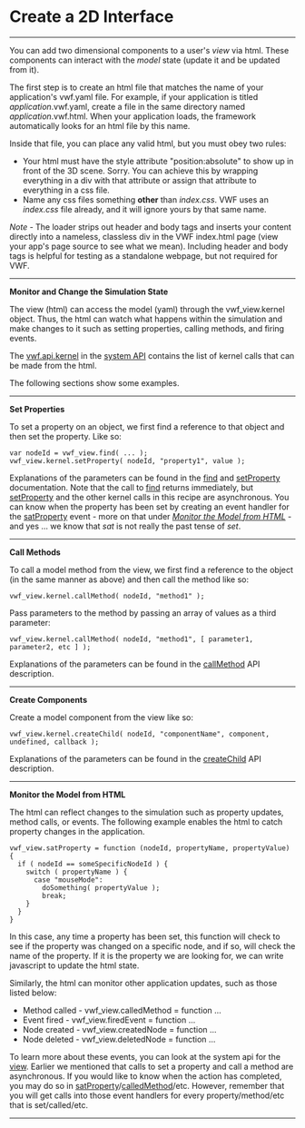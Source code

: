 # Create a 2D Interface

-------------------
You can add two dimensional components to a user's *view* via html.  These components can interact with the *model* state (update it and be updated from it).

The first step is to create an html file that matches the name of your application's vwf.yaml file.  For example, if your application is titled *application*.vwf.yaml, create a file in the same directory named *application*.vwf.html.  When your application loads, the framework automatically looks for an html file by this name.

Inside that file, you can place any valid html, but you must obey two rules:

- Your html must have the style attribute "position:absolute" to show up in front of the 3D scene.  Sorry.  You can achieve this by wrapping everything in a div with that attribute or assign that attribute to everything in a css file.
- Name any css files something **other** than *index.css*.  VWF uses an *index.css* file already, and it will ignore yours by that same name.

*Note* - The loader strips out header and body tags and inserts your content directly into a nameless, classless div in the VWF index.html page (view your app's page source to see what we mean). Including header and body tags is helpful for testing as a standalone webpage, but not required for VWF. 

-------------------

**Monitor and Change the Simulation State**

The view (html) can access the model (yaml) through the vwf_view.kernel object. Thus, the html can watch what happens within the simulation and make changes to it such as setting properties, calling methods, and firing events. 

The [vwf.api.kernel](jsdoc/symbols/vwf.api.kernel.html) in the [system API](system.html) contains the list of kernel calls that can be made from the html.

The following sections show some examples.

-------------------

**Set Properties**

To set a property on an object, we first find a reference to that object and then set the property.  Like so:

	var nodeId = vwf_view.find( ... );
	vwf_view.kernel.setProperty( nodeId, "property1", value );

Explanations of the parameters can be found in the [find](query.html) and [setProperty](jsdoc/symbols/vwf.api.kernel.html#setProperty) documentation.  Note that the call to [find](query.html) returns immediately, but [setProperty](jsdoc/symbols/vwf.api.kernel.html#setProperty) and the other kernel calls in this recipe are asynchronous.  You can know when the property has been set by creating an event handler for the [satProperty](jsdoc/symbols/vwf.api.view.html#satProperty) event - more on that under [*Monitor the Model from HTML*](#monitor) - and yes ... we know that *sat* is not really the past tense of *set*.

-------------------

**Call Methods**

To call a model method from the view, we first find a reference to the object (in the same manner as above) and then call the method like so:

	vwf_view.kernel.callMethod( nodeId, "method1" );

Pass parameters to the method by passing an array of values as a third parameter: 

	vwf_view.kernel.callMethod( nodeId, "method1", [ parameter1, parameter2, etc ] );

Explanations of the parameters can be found in the [callMethod](jsdoc/symbols/vwf.api.kernel.html#callMethod)  API description.

-------------------

**Create Components**

Create a model component from the view like so:

	vwf_view.kernel.createChild( nodeId, "componentName", component, undefined, callback );

Explanations of the parameters can be found in the [createChild](jsdoc/symbols/vwf.api.kernel.html#createChild) API description.

-------------------

<a name="monitor">**Monitor the Model from HTML**</a>

The html can reflect changes to the simulation such as property updates, method calls, or events. The following example enables the html to catch property changes in the application. 

	vwf_view.satProperty = function (nodeId, propertyName, propertyValue) {
	  if ( nodeId == someSpecificNodeId ) {
	    switch ( propertyName ) {
	      case "mouseMode":
	        doSomething( propertyValue );
	        break;
        }
      }
	}

In this case, any time a property has been set, this function will check to see if the property was changed on a specific node, and if so, will check the name of the property. If it is the property we are looking for, we can write javascript to update the html state.

Similarly, the html can monitor other application updates, such as those listed below:

* Method called - vwf_view.calledMethod = function ...
* Event fired - vwf_view.firedEvent = function ...
* Node created - vwf_view.createdNode = function ...
* Node deleted - vwf_view.deletedNode = function ...

To learn more about these events, you can look at the system api for the [view](jsdoc/symbols/vwf.api.view.html).  Earlier we mentioned that calls to set a property and call a method are asynchronous.  If you would like to know when the action has completed, you may do so in [satProperty](jsdoc/symbols/vwf.api.view.html#satProperty)/[calledMethod](jsdoc/symbols/vwf.api.view.html#calledMethod)/etc.  However, remember that you will get calls into those event handlers for every property/method/etc that is set/called/etc.

-------------------

